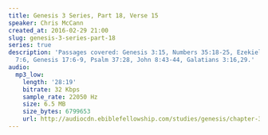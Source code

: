 ```yaml
---
title: Genesis 3 Series, Part 18, Verse 15
speaker: Chris McCann
created_at: 2016-02-29 21:00
slug: genesis-3-series-part-18
series: true
description: 'Passages covered: Genesis 3:15, Numbers 35:18-25, Ezekiel 35:5, Esther
  7:6, Genesis 17:6-9, Psalm 37:28, John 8:43-44, Galatians 3:16,29.'
audio:
  mp3_low:
    length: '28:19'
    bitrate: 32 Kbps
    sample_rate: 22050 Hz
    size: 6.5 MB
    size_bytes: 6799653
    url: http://audiocdn.ebiblefellowship.com/studies/genesis/chapter-3/2016.02.29_McCann_-_Genesis_3_Series_Part_18.mp3
---
```

